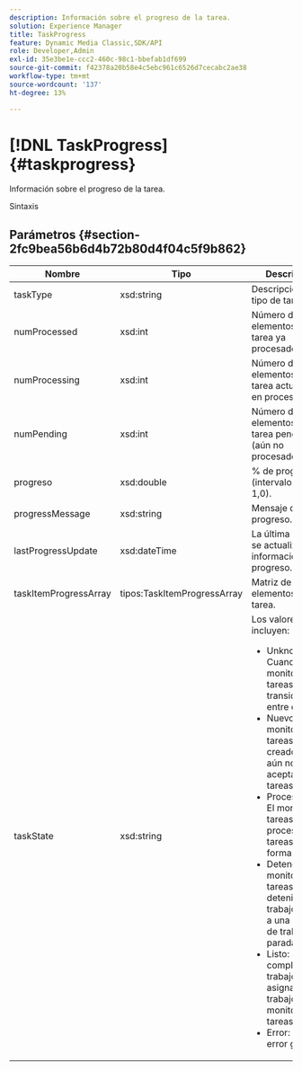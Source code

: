 ```yaml
---
description: Información sobre el progreso de la tarea.
solution: Experience Manager
title: TaskProgress
feature: Dynamic Media Classic,SDK/API
role: Developer,Admin
exl-id: 35e3be1e-ccc2-460c-98c1-bbefab1df699
source-git-commit: f42378a20b58e4c5ebc961c6526d7cecabc2ae38
workflow-type: tm+mt
source-wordcount: '137'
ht-degree: 13%

---
```


# [!DNL TaskProgress]{#taskprogress}

Información sobre el progreso de la tarea.

Sintaxis

## Parámetros {#section-2fc9bea56b6d4b72b80d4f04c5f9b862}

<table id="table_04100BB8ABD84EF68B0A7CE3AD946414"> 
 <thead> 
  <tr> 
   <th colname="col1" class="entry"> Nombre </th> 
   <th colname="col2" class="entry"> Tipo </th> 
   <th colname="col3" class="entry"> Descripción </th> 
  </tr> 
 </thead>
 <tbody> 
  <tr> 
   <td colname="col1"> <span class="codeph"> <span class="varname"> taskType</span> </span> </td> 
   <td colname="col2"> <span class="codeph"> xsd:string</span> </td> 
   <td colname="col3"> Descripción del tipo de tarea. </td> 
  </tr> 
  <tr> 
   <td colname="col1"> <span class="codeph"> <span class="varname"> numProcessed</span> </span> </td> 
   <td colname="col2"> <span class="codeph"> xsd:int</span> </td> 
   <td colname="col3"> Número de elementos de tarea ya procesados. </td> 
  </tr> 
  <tr> 
   <td colname="col1"> <span class="codeph"> <span class="varname"> numProcessing</span> </span> </td> 
   <td colname="col2"> <span class="codeph"> xsd:int</span> </td> 
   <td colname="col3"> Número de elementos de tarea actualmente en proceso. </td> 
  </tr> 
  <tr> 
   <td colname="col1"> <span class="codeph"> <span class="varname"> numPending</span> </span> </td> 
   <td colname="col2"> <span class="codeph"> xsd:int</span> </td> 
   <td colname="col3"> Número de elementos de tarea pendientes (aún no procesados). </td> 
  </tr> 
  <tr> 
   <td colname="col1"> <span class="codeph"> <span class="varname"> progreso</span> </span> </td> 
   <td colname="col2"> <span class="codeph"> xsd:double</span> </td> 
   <td colname="col3"> % de progreso (intervalo 0,0 - 1,0). </td> 
  </tr> 
  <tr> 
   <td colname="col1"> <span class="codeph"> <span class="varname"> progressMessage</span> </span> </td> 
   <td colname="col2"> <span class="codeph"> xsd:string</span> </td> 
   <td colname="col3"> Mensaje de progreso. </td> 
  </tr> 
  <tr> 
   <td colname="col1"> <span class="codeph"> <span class="varname"> lastProgressUpdate</span> </span> </td> 
   <td colname="col2"> <span class="codeph"> xsd:dateTime</span> </td> 
   <td colname="col3"> La última vez que se actualizó la información de progreso. </td> 
  </tr> 
  <tr> 
   <td colname="col1"> <span class="codeph"> <span class="varname"> taskItemProgressArray</span> </span> </td> 
   <td colname="col2"> <span class="codeph"> tipos:TaskItemProgressArray</span> </td> 
   <td colname="col3"> Matriz de elementos de tarea. </td> 
  </tr> 
  <tr> 
   <td colname="col1"> <span class="codeph"> <span class="varname"> taskState</span> </span> </td> 
   <td colname="col2"> <span class="codeph"> xsd:string</span> </td> 
   <td colname="col3">Los valores incluyen: 
    <ul id="ul_BD00DC855B1D42748204E8BCA81FD4BF">
     <li id="li_01FE691763B3465DBF3402E7CDEA50C3"><span class="codeph"> Unknown</span>: Cuando el monitor de tareas realiza transiciones entre estados. </li>
     <li id="li_AA2D1F9ADDE84B54A85C7E7830D3A0C9"><span class="codeph"> Nuevo</span>: El monitor de tareas se ha creado, pero aún no ha aceptado tareas. </li>
     <li id="li_76D667D21BDF4FADA6A266A7EB4DC6EE"><span class="codeph"> Procesamiento</span>: El monitor de tareas está procesando tareas de forma activa. </li>
     <li id="li_3813B2178D7143DEB91804A6C5FF3902"><span class="codeph"> Detención</span>: El monitor de tareas está deteniendo un trabajo debido a una solicitud de trabajo de parada. </li>
     <li id="li_41C2E774FC504B58BD6736119AE9C0AE"><span class="codeph"> Listo</span>: Se han completado los trabajos asignados a los trabajos del monitor de tareas. </li>
     <li id="li_EB2322BB11314B97998D467F4620ED2E"><span class="codeph"> Error</span>: Indica un error grave. </li>
    </ul></td> 
  </tr> 
 </tbody> 
</table>
